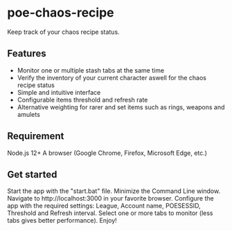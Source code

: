 # poe-chaos-recipe
Keep track of your chaos recipe status.

## Features
- Monitor one or multiple stash tabs at the same time
- Verify the inventory of your current character aswell for the chaos recipe status
- Simple and intuitive interface
- Configurable items threshold and refresh rate
- Alternative weighting for rarer and set items such as rings, weapons and amulets

## Requirement
Node.js 12+
A browser (Google Chrome, Firefox, Microsoft Edge, etc.)

## Get started
Start the app with the "start.bat" file.
Minimize the Command Line window.
Navigate to http://localhost:3000 in your favorite browser.
Configure the app with the required settings: League, Account name, POESESSID, Threshold and Refresh interval.
Select one or more tabs to monitor (less tabs gives better performance).
Enjoy!
